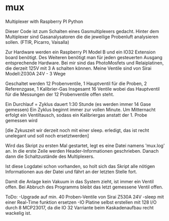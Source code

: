 mux
===

Multiplexer with Raspberry PI Python


Dieser Code ist zum Schalten eines Gasmultiplexers gedacht. 
Hinter dem Multiplexer sind Gasanalysatoren die die jeweilige Probenluft analysieren sollen.
(FTIR, Picarro, Vaisalla) 


Zur Hardware werden ein Raspberry PI Model B und ein IO32 Extension board benötigt.
Des Weiteren benötigt man für jeden gesteuerten Ausgang entsprechende Hardware.
Bei mir sind das PhotoMosfets und Relaiplatinen, die derzeit 125V mit 3 A schalten können.
Meine Ventile sind von Sirai Modell:Z030A 24V - 3 Wege


Geschaltet werden 12 Probenventile, 1 Hauptventil für die Proben, 2 Referenzgase, 1 Kalibrier-Gas
Insgesamt 16 Ventile wobei das Hauptventil für die Messungen der 12 Probenventile offen steht.

Ein Durchlauf = Zyklus dauert 1:30 Stunde (es werden immer 14 Gase gemessen)
Ein Zyklus beginnt immer zur vollen Minute.
Um Mitternacht erfolgt ein Ventiltausch, sodass ein Kalibriergas anstatt der 1. Probe gemessen wird

[die Zykuszeit wir derzeit noch mit einer sleep. erledigt, das ist recht unelegant und soll noch ersetztwerden]

Wird das Skript zu ersten Mal gestartet, legt es eine Datei namens 'mux.log' an. In die erste Zeile werden Header-Informationen
geschrieben. Danach dann die Schaltzustände des Multiplexers.

Ist diese Logdatei schon vorhanden, so holt sich das Skript alle nötigen 
Informationen aus der Datei und fährt an der letzten Stelle fort.

Damit die Anlage kein Vakuum in das System zieht, ist immer ein Ventil offen. Bei Abbruch des Programms bleibt das letzt gemessene
Ventil offen.



ToDo:
-Upgrade auf min. 40 Proben-Ventile von Sirai Z530A 24V
-sleep mit einer Real-Time funktion ersetzen
-IO Platine selbst erstellen mit 128 I/O durch 8 MCP23017, da die IO 32 Varriante beim Kaskadenaufbau recht wackelig ist.  
